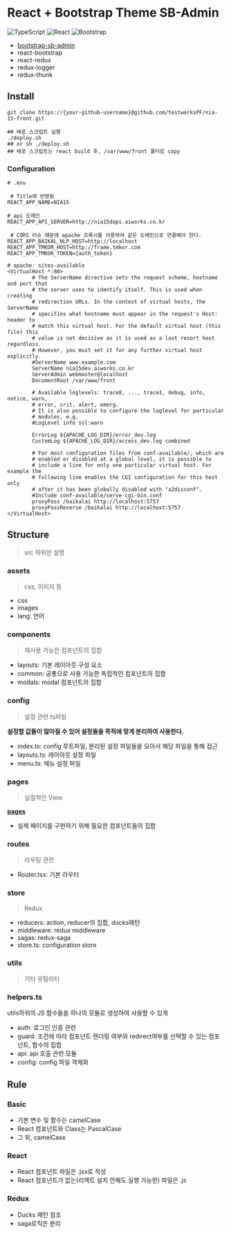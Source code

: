 # React + Bootstrap Theme SB-Admin

<img alt="TypeScript" src ="https://img.shields.io/badge/TypeScript-3178C6.svg?&style=for-the-badge&logo=TypeScript&logoColor=white"/>
<img alt="React" src ="https://img.shields.io/badge/React-61DAFB.svg?&style=for-the-badge&logo=React&logoColor=white"/>
<img alt="Bootstrap" src ="https://img.shields.io/badge/Bootstrap-7952B3.svg?&style=for-the-badge&logo=Bootstrap&logoColor=white"/>

- [bootstrap-sb-admin](https://github.com/StartBootstrap/startbootstrap-sb-admin)
- react-bootstrap
- react-redux
- redux-logger
- redux-thunk

## Install

```shell
git clone https://{your-github-username}@github.com/testworksPF/nia-15-front.git

## 배포 스크립트 실행
./deploy.sh
## or sh ./deploy.sh
## 배포 스크립트는 react build 후, /var/www/front 폴더로 copy
```

### Configuration

```dotenv
# .env

 # Title에 반영됨
REACT_APP_NAME=NIA15

# api 도메인
REACT_APP_API_SERVER=http://nia15dapi.aiworks.co.kr

 # CORS 이슈 때문에 apache 프록시를 이용하여 같은 도메인으로 연결해야 한다.
REACT_APP_BAIKAL_NLP_HOST=http://localhost
REACT_APP_TMKOR_HOST=http://frame.tmkor.com
REACT_APP_TMKOR_TOKEN={auth_token}
```

```apacheconf
# apache: sites-available
<VirtualHost *:80>
        # The ServerName directive sets the request scheme, hostname and port that
        # the server uses to identify itself. This is used when creating
        # redirection URLs. In the context of virtual hosts, the ServerName
        # specifies what hostname must appear in the request's Host: header to
        # match this virtual host. For the default virtual host (this file) this
        # value is not decisive as it is used as a last resort host regardless.
        # However, you must set it for any further virtual host explicitly.
        #ServerName www.example.com
        ServerName nia15dev.aiworks.co.kr
        ServerAdmin webmaster@localhost
        DocumentRoot /var/www/front

        # Available loglevels: trace8, ..., trace1, debug, info, notice, warn,
        # error, crit, alert, emerg.
        # It is also possible to configure the loglevel for particular
        # modules, e.g.
        #LogLevel info ssl:warn

        ErrorLog ${APACHE_LOG_DIR}/error_dev.log
        CustomLog ${APACHE_LOG_DIR}/access_dev.log combined

        # For most configuration files from conf-available/, which are
        # enabled or disabled at a global level, it is possible to
        # include a line for only one particular virtual host. For example the
        # following line enables the CGI configuration for this host only
        # after it has been globally disabled with "a2disconf".
        #Include conf-available/serve-cgi-bin.conf
        proxyPass /baikalai http://localhost:5757
        proxyPassReverse /baikalai http://localhost:5757
</VirtualHost>
```

## Structure

> src 하위만 설명

### assets

> css, 이미지 등

- css
- images
- lang: 언어

### components

> 재사용 가능한 컴포넌트의 집합

- layouts: 기본 레이아웃 구성 요소
- common: 공통으로 사용 가능한 독립적인 컴포넌트의 집합
- modals: modal 컴포넌트의 집합

### config

> 설정 관련 ts파일

**설정할 값들이 많아질 수 있어 설정들을 목적에 맞게 분리하여 사용한다.**

- index.ts: config 루트파일, 분리된 설정 파일들을 모아서 해당 파일을 통해 접근
- layouts.ts: 레이아웃 설정 파일
- menu.ts: 메뉴 설정 파일

### pages

> 실질적인 View

**[pages](./src/pages/README.md)**

- 실제 페이지를 구현하기 위해 필요한 컴포넌트들의 집합

### routes

> 라우팅 관련

- Router.tsx: 기본 라우터

### store

> Redux

- reducers: action, reducer의 집합, ducks패턴
- middleware: redux middleware
- sagas: redux-saga
- store.ts: configuration store

### utils

> 기타 유틸리티

### helpers.ts

utils하위의 JS 함수들을 하나의 모듈로 생성하여 사용할 수 있게

- auth: 로그인 인증 관련
- guard: 조건에 따라 컴포넌트 렌더링 여부와 redirect여부를 선택할 수 있는 컴포넌트, 함수의 집합
- api: api 호출 관련 모듈
- config: config 파일 객체화

## Rule

### Basic

- 기본 변수 및 함수는 camelCase
- React 컴포넌트와 Class는 PascalCase
- 그 외, camelCase

### React

- React 컴포넌트 파일은 .jsx로 작성
- React 컴포넌트가 없는(리엑트 설치 안해도 실행 가능한) 파일은 .js

### Redux

- Ducks 패턴 참조
- saga로직은 분리
